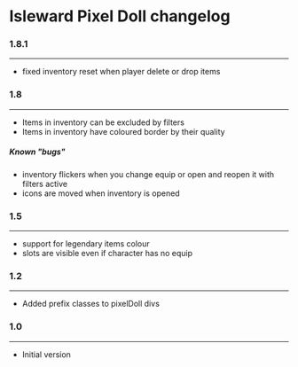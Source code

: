 # Isleward Pixel Doll changelog
### 1.8.1
___
* fixed inventory reset when player delete or drop items

### 1.8
___

* Items in inventory can be excluded by filters
* Items in inventory have coloured border by their quality

##### Known "bugs"
* inventory flickers when you change equip or open and reopen it with filters active
* icons are moved when inventory is opened

### 1.5
___
* support for legendary items colour
* slots are visible even if character has no equip

### 1.2

___
* Added prefix classes to pixelDoll divs

### 1.0

___
* Initial version

